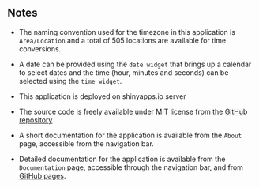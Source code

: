 ## Notes

- The naming convention used for the timezone in this application is `Area/Location` and a total of 505 locations are available for time conversions. 

- A date can be provided using the `date widget` that brings up a calendar to select dates and the time (hour, minutes and seconds) can be selected using the `time widget`.

- This application is deployed on shinyapps.io server 

- The source code is freely available under MIT license from the [GitHub repository](https://github.com/nairps/data-science-specialisation-jhu/developing-data-products/globalTimeConverter) 

- A short documentation for the application is available from the `About` page, accessible from the navigation bar. 

- Detailed documentation for the application is available from the `Documentation` page, accessible through the navigation bar, and from [GitHub pages](https://nairps.github.io/data-science-specialisation-jhu/developing-data-products/globalTimeConverter/).

